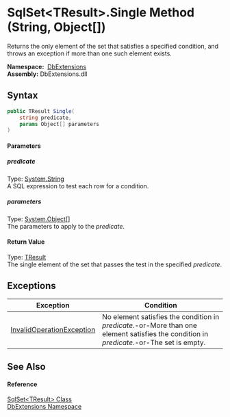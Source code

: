 SqlSet&lt;TResult>.Single Method (String, Object[])
===================================================
Returns the only element of the set that satisfies a specified condition, and throws an exception if more than one such element exists.

  **Namespace:**  [DbExtensions][1]  
  **Assembly:** DbExtensions.dll

Syntax
------

```csharp
public TResult Single(
	string predicate,
	params Object[] parameters
)
```

#### Parameters

##### *predicate*
Type: [System.String][2]  
A SQL expression to test each row for a condition.

##### *parameters*
Type: [System.Object][3][]  
The parameters to apply to the *predicate*.

#### Return Value
Type: [TResult][4]  
The single element of the set that passes the test in the specified *predicate*.

Exceptions
----------

Exception                      | Condition                                                                                                                                
------------------------------ | ---------------------------------------------------------------------------------------------------------------------------------------- 
[InvalidOperationException][5] | No element satisfies the condition in *predicate*.-or-More than one element satisfies the condition in *predicate*.-or-The set is empty. 


See Also
--------

#### Reference
[SqlSet&lt;TResult> Class][4]  
[DbExtensions Namespace][1]  

[1]: ../README.md
[2]: http://msdn.microsoft.com/en-us/library/s1wwdcbf
[3]: http://msdn.microsoft.com/en-us/library/e5kfa45b
[4]: README.md
[5]: http://msdn.microsoft.com/en-us/library/2asft85a